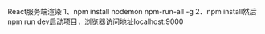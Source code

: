 React服务端渲染
1、npm install nodemon npm-run-all -g
2、npm install然后npm run dev启动项目，浏览器访问地址localhost:9000